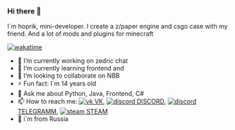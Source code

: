 ### Hi there 👋

I`m hoprik, mini-developer. I create a z/paper engine and csgo case with my friend. And a lot of mods and plugins for minecraft 

[![wakatime](https://wakatime.com/badge/user/dfcbe794-c409-4097-a53e-aedc2d8b21d6.svg)](https://wakatime.com/@Hoprik)

- 🔭 I’m currently working on zedric chat
- 🌱 I’m currently learning frontend and 
- 👯 I’m looking to collaborate on NBB
- ⚡ Fun fact: I`m 14 years old
- 💬 Ask me about Python, Java, Frontend, C#
- 📫 How to reach me: [![vk](https://img.icons8.com/nolan/12/vk-circled.png) VK](https://vk.com/valeramorozov2016), [![discord](https://img.icons8.com/nolan/12/1A6DFF/C822FF/discord-logo.png) DISCORD](https://discordapp.com/users/678545337136447501/), [![discord](https://img.icons8.com/nolan/12/1A6DFF/C822FF/telegram-app.png) TELEGRAMM](https://t.me/hoprik),  [![steam](https://img.icons8.com/nolan/12/1A6DFF/C822FF/steam--v1.png) STEAM](https://steamcommunity.com/id/hoprik/)
- 🚩 i`m from Russia
